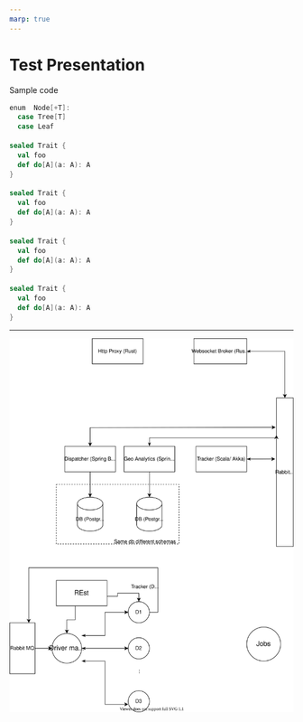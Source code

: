```yaml
---
marp: true
---
```


# Test Presentation

 Sample code

```scala
enum  Node[+T]:
  case Tree[T]
  case Leaf

sealed Trait {
  val foo
  def do[A](a: A): A
}

sealed Trait {
  val foo
  def do[A](a: A): A
}

sealed Trait {
  val foo
  def do[A](a: A): A
}

sealed Trait {
  val foo
  def do[A](a: A): A
}
```
---


<!-- ![image](Dispatcher.svg "icon") -->

![width:450px](Dispatcher.svg "icon")